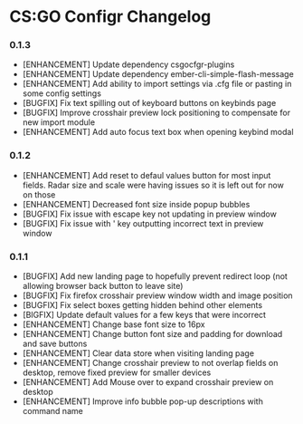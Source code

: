 # CS:GO Configr Changelog

### 0.1.3

* [ENHANCEMENT] Update dependency csgocfgr-plugins
* [ENHANCEMENT] Update dependency ember-cli-simple-flash-message
* [ENHANCEMENT] Add ability to import settings via .cfg file or pasting in some config settings
* [BUGFIX] Fix text spilling out of keyboard buttons on keybinds page
* [BUGFIX] Improve crosshair preview lock positioning to compensate for new import module
* [ENHANCEMENT] Add auto focus text box when opening keybind modal


### 0.1.2

* [ENHANCEMENT] Add reset to defaul values button for most input fields. Radar size and scale were having issues so it is left out for now on those
* [ENHANCEMENT] Decreased font size inside popup bubbles
* [BUGFIX] Fix issue with escape key not updating in preview window
* [BUGFIX] Fix issue with ' key outputting incorrect text in preview window

### 0.1.1

* [BUGFIX] Add new landing page to hopefully prevent redirect loop (not allowing browser back button to leave site)
* [BUGFIX] Fix firefox crosshair preview window width and image position
* [BUGFIX] Fix select boxes getting hidden behind other elements
* [BIGFIX] Update default values for a few keys that were incorrect
* [ENHANCEMENT] Change base font size to 16px
* [ENHANCEMENT] Change button font size and padding for download and save buttons
* [ENHANCEMENT] Clear data store when visiting landing page
* [ENHANCEMENT] Change crosshair preview to not overlap fields on desktop, remove fixed preview for smaller devices
* [ENHANCEMENT] Add Mouse over to expand crosshair preview on desktop
* [ENHANCEMENT] Improve info bubble pop-up descriptions with command name
